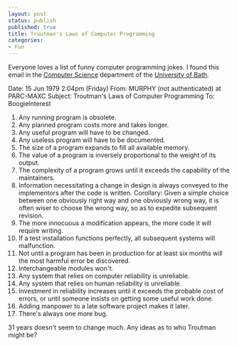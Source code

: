 ```yaml
---
layout: post
status: publish
published: true
title: Troutman's Laws of Computer Programming
categories:
- Fun
---
```

Everyone loves a list of funny computer programming jokes.  I found this email in the <a href="http://www.bath.ac.uk/comp-sci/">Computer Science</a> department of the <a href="http://www.bath.ac.uk/">University of Bath</a>.

Date: 15 Jun 1979 2:04pm (Friday)
From: MURPHY (not authenticated) at PARC-MAXC
Subject: Troutman's Laws of Computer Programming
To: BoogieInterest

<ol>
     <li>Any running program is obsolete.</li>
     <li>Any planned program costs more and takes longer.</li>
     <li>Any useful program will have to be changed.</li>
     <li>Any useless program will have to be documented.</li>
     <li>The size of a program expands to fill all available memory.</li>
     <li>The value of a program is inversely proportional to the weight of its output.</li>
     <li>The complexity of a program grows until it exceeds the capability of the maintainers.</li>
     <li>Information necessitating a change in design is always conveyed to the implementors after the code is written.  Corollary: Given a simple choice between one obviously right way and one obviously wrong way, it is often wiser to choose the wrong way, so as to expedite subsequent revision.</li>
    <li>The more innocuous a modification appears, the more code it will require writing.</li>
    <li>If a test installation functions perfectly, all subsequent systems will malfunction.</li>
    <li>Not until a program has been in production for at least six months will the most harmful error be discovered.</li>
    <li>Interchangeable modules won't.</li>
    <li>Any system that relies on computer reliability is unreliable.</li>
    <li>Any system that relies on human reliability is unreliable.</li>
    <li>Investment in reliability increases until it exceeds the probable cost of errors, or until someone insists on getting some useful work done.</li>
    <li>Adding manpower to a late software project makes it later.</li>
    <li>There's always one more bug.</li>
</ol>

31 years doesn't seem to change much.  Any ideas as to who Troutman might be?
